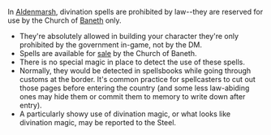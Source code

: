 In [Aldenmarsh](aldenmarsh.md), divination spells are prohibited by law--they are reserved for use by the Church of [Baneth](baneth.md) only. 
- They're absolutely allowed in building your character they're only prohibited by the government in-game, not by the DM.
- Spells are available for [sale](spell_sales.md) by the Church of Baneth.
- There is no special magic in place to detect the use of these spells. 
- Normally, they would be detected in spellsbooks while going through customs at the border. It's common practice for spellcasters to cut out those pages before entering the country (and some less law-abiding ones may hide them or commit them to memory to write down after entry).
- A particularly showy use of divination magic, or what looks like divination magic, may be reported to the Steel.
